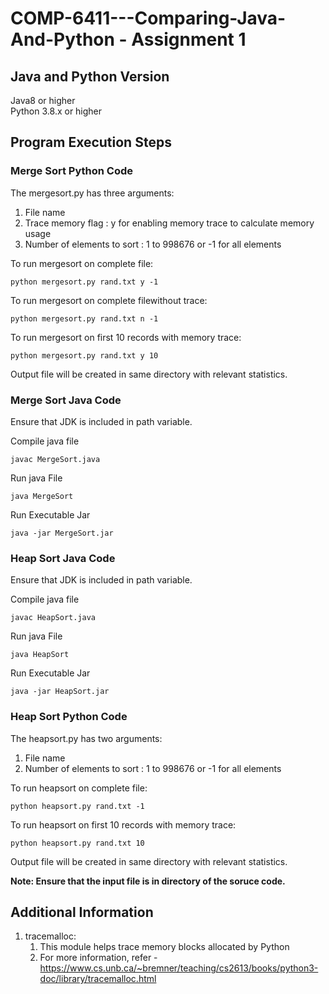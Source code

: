 # COMP-6411---Comparing-Java-And-Python - Assignment 1

## Java and Python Version
Java8 or higher <br>
Python 3.8.x or higher


## Program Execution Steps

### Merge Sort Python Code

The mergesort.py has three arguments:
1. File name 
2. Trace memory flag : y for enabling memory trace to calculate memory usage
3. Number of elements to sort : 1 to 998676 or -1 for all elements

To run mergesort on complete file:

```
python mergesort.py rand.txt y -1
```

To run mergesort on complete filewithout trace:

```
python mergesort.py rand.txt n -1
```

To run mergesort on first 10 records with memory trace:
```
python mergesort.py rand.txt y 10
```

Output file will be created in same directory with relevant statistics.

### Merge Sort Java Code

Ensure that JDK is included in path variable.

Compile java file
```
javac MergeSort.java
```
Run java File
```
java MergeSort
```

Run Executable Jar
```
java -jar MergeSort.jar
```

### Heap Sort Java Code

Ensure that JDK is included in path variable.

Compile java file
```
javac HeapSort.java
```
Run java File
```
java HeapSort
```

Run Executable Jar
```
java -jar HeapSort.jar
```

### Heap Sort Python Code

The heapsort.py has two arguments:
1. File name 
2. Number of elements to sort : 1 to 998676 or -1 for all elements

To run heapsort on complete file:

```
python heapsort.py rand.txt -1
```

To run heapsort on first 10 records with memory trace:
```
python heapsort.py rand.txt 10
```

Output file will be created in same directory with relevant statistics.

**Note: Ensure that the input file is in directory of the soruce code.**

## Additional Information
1. tracemalloc: 
   1. This module helps trace memory blocks allocated by Python
   2. For more information, refer - https://www.cs.unb.ca/~bremner/teaching/cs2613/books/python3-doc/library/tracemalloc.html
   